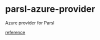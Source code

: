 # parsl-azure-provider
Azure provider for Parsl

[reference](https://github.com/Azure-Samples/virtual-machines-python-manage/blob/master/example.py)
